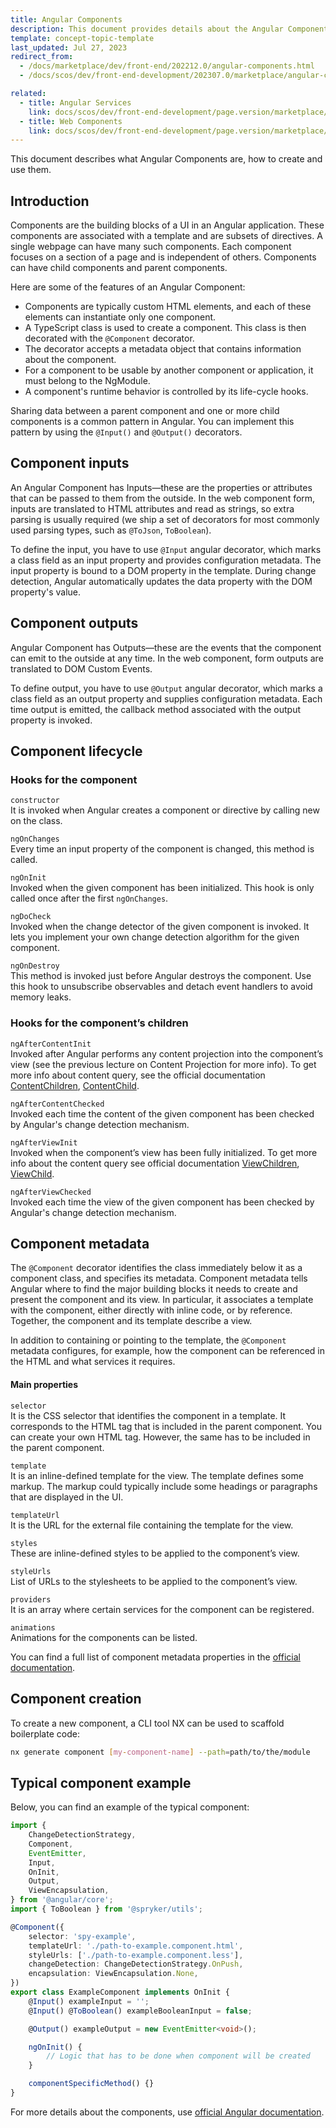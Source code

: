 ```yaml
---
title: Angular Components
description: This document provides details about the Angular Components, and how to create and use them.
template: concept-topic-template
last_updated: Jul 27, 2023
redirect_from:
  - /docs/marketplace/dev/front-end/202212.0/angular-components.html
  - /docs/scos/dev/front-end-development/202307.0/marketplace/angular-components.html

related:
  - title: Angular Services
    link: docs/scos/dev/front-end-development/page.version/marketplace/angular-services.html
  - title: Web Components
    link: docs/scos/dev/front-end-development/page.version/marketplace/web-components.html
---
```


This document describes what Angular Components are, how to create and use them.

## Introduction

Components are the building blocks of a UI in an Angular application. These components are associated with a template and are subsets of directives. A single webpage can have many such components. Each component focuses on a section of a page and is independent of others. Components can have child components and parent components.

Here are some of the features of an Angular Component:

- Components are typically custom HTML elements, and each of these elements can instantiate only one component.
- A TypeScript class is used to create a component. This class is then decorated with the `@Component` decorator.
- The decorator accepts a metadata object that contains information about the component.
- For a component to be usable by another component or application, it must belong to the NgModule.
- A component's runtime behavior is controlled by its life-cycle hooks.

Sharing data between a parent component and one or more child components is a common pattern in Angular. You can implement this pattern by using the `@Input()` and `@Output()` decorators.

## Component inputs

An Angular Component has Inputs—these are the properties or attributes that can be passed to them from the outside. In the web component form, inputs are translated to HTML attributes and read as strings, so extra parsing is usually required (we ship a set of decorators for most commonly used parsing types, such as `@ToJson`, `ToBoolean`).

To define the input, you have to use `@Input` angular decorator, which marks a class field as an input property and provides configuration metadata. The input property is bound to a DOM property in the template. During change detection, Angular automatically updates the data property with the DOM property's value.

## Component outputs

Angular Component has Outputs—these are the events that the component can emit to the outside at any time. In the web component, form outputs are translated to DOM Custom Events.

To define output, you have to use `@Output` angular decorator, which marks a class field as an output property and supplies configuration metadata. Each time output is emitted, the callback method associated with the output property is invoked.

## Component lifecycle

### Hooks for the component

`constructor`  
It is invoked when Angular creates a component or directive by calling new on the class.

`ngOnChanges`  
Every time an input property of the component is changed, this method is called.

`ngOnInit`  
Invoked when the given component has been initialized.
This hook is only called once after the first `ngOnChanges`.

`ngDoCheck`  
Invoked when the change detector of the given component is invoked. It lets you implement your own change detection algorithm for the given component.

`ngOnDestroy`  
This method is invoked just before Angular destroys the component.
Use this hook to unsubscribe observables and detach event handlers to avoid memory leaks.

### Hooks for the component’s children

`ngAfterContentInit`  
Invoked after Angular performs any content projection into the component’s view (see the previous lecture on Content Projection for more info). To get more info about content query, see the official documentation [ContentChildren](https://angular.io/api/core/ContentChildren), [ContentChild](https://angular.io/api/core/ContentChild).

`ngAfterContentChecked`  
Invoked each time the content of the given component has been checked by Angular's change detection mechanism.

`ngAfterViewInit`  
Invoked when the component’s view has been fully initialized. To get more info about the content query see official documentation [ViewChildren](https://angular.io/api/core/ViewChildren), [ViewChild](https://angular.io/api/core/ViewChild).

`ngAfterViewChecked`  
Invoked each time the view of the given component has been checked by Angular's change detection mechanism.

## Component metadata

The `@Component` decorator identifies the class immediately below it as a component class, and specifies its metadata. Component metadata tells Angular where to find the major building blocks it needs to create and present the component and its view. In particular, it associates a template with the component, either directly with inline code, or by reference. Together, the component and its template describe a view.

In addition to containing or pointing to the template, the `@Component` metadata configures, for example, how the component can be referenced in the HTML and what services it requires.

#### Main properties

`selector`  
It is the CSS selector that identifies the component in a template. It corresponds to the HTML tag that is included in the parent component. You can create your own HTML tag. However, the same has to be included in the parent component.

`template`  
It is an inline-defined template for the view. The template defines some markup. The markup could typically include some headings or paragraphs that are displayed in the UI.

`templateUrl`  
It is the URL for the external file containing the template for the view.

`styles`  
These are inline-defined styles to be applied to the component’s view.

`styleUrls`  
List of URLs to the stylesheets to be applied to the component’s view.

`providers`  
It is an array where certain services for the component can be registered.

`animations`  
Animations for the components can be listed.

You can find a full list of component metadata properties in the [official documentation](https://angular.io/api/core/Component).

## Component creation

To create a new component, a CLI tool NX can be used to scaffold boilerplate code:

```bash
nx generate component [my-component-name] --path=path/to/the/module
```

## Typical component example

Below, you can find an example of the typical component:

```ts
import {
    ChangeDetectionStrategy,
    Component,
    EventEmitter,
    Input,
    OnInit,
    Output,
    ViewEncapsulation,
} from '@angular/core';
import { ToBoolean } from '@spryker/utils';

@Component({
    selector: 'spy-example',
    templateUrl: './path-to-example.component.html',
    styleUrls: ['./path-to-example.component.less'],
    changeDetection: ChangeDetectionStrategy.OnPush,
    encapsulation: ViewEncapsulation.None,
})
export class ExampleComponent implements OnInit {
    @Input() exampleInput = '';
    @Input() @ToBoolean() exampleBooleanInput = false;

    @Output() exampleOutput = new EventEmitter<void>();

    ngOnInit() {
        // Logic that has to be done when component will be created
    }

    componentSpecificMethod() {}
}
```

For more details about the components, use [official Angular documentation](https://angular.io/guide/architecture-components).
